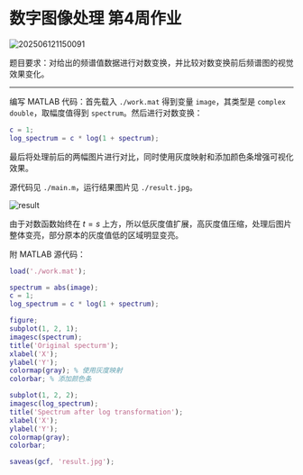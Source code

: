 # 数字图像处理 第4周作业

![202506121150091](https://cdn.jsdelivr.net/gh/DerrickMarcus/picgo-image/images/202506121150091.png)

题目要求：对给出的频谱值数据进行对数变换，并比较对数变换前后频谱图的视觉效果变化。

---

编写 MATLAB 代码：首先载入 `./work.mat` 得到变量 `image`，其类型是 `complex double`，取幅度值得到 `spectrum`。然后进行对数变换：

```matlab
c = 1;
log_spectrum = c * log(1 + spectrum);
```

最后将处理前后的两幅图片进行对比，同时使用灰度映射和添加颜色条增强可视化效果。

源代码见 `./main.m`，运行结果图片见 `./result.jpg`。

![result](https://cdn.jsdelivr.net/gh/DerrickMarcus/picgo_image/images/result.jpg)

由于对数函数始终在 $t = s$ 上方，所以低灰度值扩展，高灰度值压缩，处理后图片整体变亮，部分原本的灰度值低的区域明显变亮。

附 MATLAB 源代码：

```matlab
load('./work.mat');

spectrum = abs(image);
c = 1;
log_spectrum = c * log(1 + spectrum);

figure;
subplot(1, 2, 1);
imagesc(spectrum);
title('Original specturm');
xlabel('X');
ylabel('Y');
colormap(gray); % 使用灰度映射
colorbar; % 添加颜色条

subplot(1, 2, 2);
imagesc(log_spectrum);
title('Spectrum after log transformation');
xlabel('X');
ylabel('Y');
colormap(gray);
colorbar;

saveas(gcf, 'result.jpg');
```
